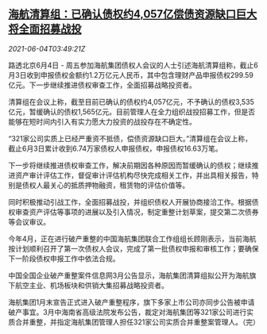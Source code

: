 <!--1622779263000-->
[海航清算组：已确认债权约4,057亿偿债资源缺口巨大 将全面招募战投](https://cn.reuters.com/article/hna-debt-payment-gap-0604-idCNKCS2DG0AK)
------

<div><i>2021-06-04T03:49:21Z</i></div><p>路透北京6月4日 - 周五参加海航集团债权人会议的人士引述海航清算组称，截止6月3日收到申报债权金额约1.2万亿元人民币，其中包含理财产品申报债权299.59亿元。下一步继续推进债权审查工作，全面招募战略投资者。</p><p>清算组在会议上称，截至目前已确认的债权约4,057亿元，不予确认的债权3,535亿元，暂缓确认的债权1,565亿元。目前管理人在全力组织战投招募工作，但是否能够在短时间内引入有实力愿大力投资的战投存在不确定性。</p><p>“321家公司实质上已经严重资不抵债，偿债资源缺口巨大。”清算组在会议上称，截止6月3日累计收到6.74万家债权人申报债权，申报债权16.63万笔。</p><p>下一步将继续推进债权审查工作，解决前期因各种原因而暂缓确认的债权；继续推进资产审计评估工作，督促审计评估机构尽快完成相关工作，并出具相关报告，特别是债权人最关心的抵质押物融资，租赁物的评估价值等。</p><p>同时积极推动引战工作，全面招募战投，并组织债权人开展协商接洽工作。根据债权审查资产评估等事项的进展以及引入情况，制定重整计划草案，提交第二次债券等会议审议。</p><p>今年4月，正在进行破产重整的中国海航集团联合工作组组长顾刚表示，当前海航按计划顺利召开了第一次债权人会议，完成了第一批债权申报和审核工作；要确保下一阶段债权申报工作中依法合规。</p><p>中国全国企业破产重整案件信息网3月公告显示，海航集团清算组拟公开为海航旗下航空主业、机场板块和供销大集招募战略投资者。</p><p>海航集团1月末宣告正式进入破产重整程序，旗下多家上市公司亦同步公告被申请破产事宜。3月中海南省高级法院发布公告，裁定对海航集团等321家公司进行实质合并重整，并指定海航集团管理人担任321家公司实质合并重整案管理人。（完）</p>
